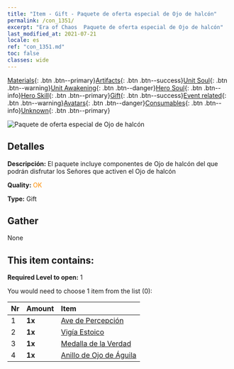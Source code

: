 ```yaml
---
title: "Item - Gift - Paquete de oferta especial de Ojo de halcón"
permalink: /con_1351/
excerpt: "Era of Chaos  Paquete de oferta especial de Ojo de halcón"
last_modified_at: 2021-07-21
locale: es
ref: "con_1351.md"
toc: false
classes: wide
---
```

 [Materials](/ItemsES/){: .btn .btn--primary}[Artifacts](/ItemsES/Artifacts/){: .btn .btn--success}[Unit Soul](/ItemsES/UnitSoul/){: .btn .btn--warning}[Unit Awakening](/ItemsES/UnitAwakening/){: .btn .btn--danger}[Hero Soul](/ItemsES/HeroSoul/){: .btn .btn--info}[Hero Skill](/ItemsES/HeroSkill/){: .btn .btn--primary}[Gift](/ItemsES/Gift/){: .btn .btn--success}[Event related](/ItemsES/Events/){: .btn .btn--warning}[Avatars](/ItemsES/Avatars/){: .btn .btn--danger}[Consumables](/ItemsES/Consumables/){: .btn .btn--info}[Unknown](/ItemsES/Unknown/){: .btn .btn--primary}

 ![Paquete de oferta especial de Ojo de halcón](/images/t/i_906028.png)

## Detalles
 **Descripción:** El paquete incluye componentes de Ojo de halcón del que podrán disfrutar los Señores que activen el Ojo de halcón

 **Quality:** <span style="color: #FF8C00">OK</span>

 **Type:** Gift

## Gather

  None

## This item contains:

 **Required Level to open:** 1

 You would need to choose 1 item from the list (0):

  | Nr | Amount |     Item    |
  |:---|:-------|:------------|
  | 1 |  **1x** | [Ave de Percepción](/ItemsES/art_132/) |  | 
  | 2 |  **1x** | [Vigía Estoico](/ItemsES/art_133/) |  | 
  | 3 |  **1x** | [Medalla de la Verdad](/ItemsES/art_134/) |  | 
  | 4 |  **1x** | [Anillo de Ojo de Águila](/ItemsES/art_135/) |  | 

